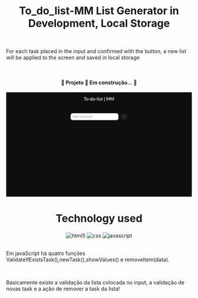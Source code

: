 <h1 align="center">To_do_list-MM
List Generator in Development, Local Storage
</h1><br>

<p>For each task placed in the input and confirmed with the button, a new list will be applied to the screen and saved in local storage</p><br>

<h4 align="center"> 
	🚧 Projeto 🚀 Em construção...  🚧
</h4>
<img src="To-do-lists.png">

<h1 align="center">
Technology used
</h1>

<div style="display: inline_block" align="center">
<img align="center" alt="html5" src="https://img.shields.io/badge/HTML-239120?style=for-the-badge&logo=html5&logoColor=white">
<img align="center" alt="css" src="https://img.shields.io/badge/CSS-239120?&style=for-the-badge&logo=css3&logoColor=white">
<img align="center" alt="javascript" src="https://img.shields.io/badge/JavaScript-323330?style=for-the-badge&logo=javascript&logoColor=F7DF1E">
</div><br> 

<p>Em javaScript há quatro funções ValidateIfExistsTask(),newTask(),showValues() e removeItem(data).</p><br>

<p>Basicamente existe a validação da lista colocada no input, a validação de novas task e a ação de remover a task da lista!</p>

